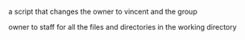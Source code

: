 a script that changes the owner to vincent and the group 

owner to staff for all the files and directories in the working directory
